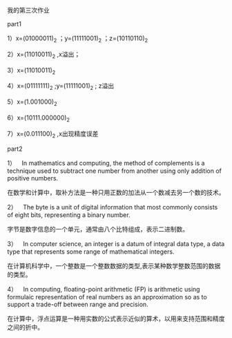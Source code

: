 我的第三次作业

part1

1）x=(01000011)<sub>2</sub> ；y=(11111001)<sub>2</sub> ；z=(10110110)<sub>2

2）x=(11010011)<sub>2</sub> ,x溢出；

3）x=(11010011)<sub>2

4）x=(01111111)<sub>2</sub> ;y=(11111001)<sub>2</sub> ;
z溢出

5）x=(1.001000)<sub>2

6）x=(10111.000000)<sub>2

7）x=(0.011100)<sub>2</sub> ,x出现精度误差

part2

1）&emsp;In mathematics and computing, the method of complements is a technique used to subtract one number from another using only addition of positive numbers. 

在数学和计算中，取补方法是一种只用正数的加法从一个数减去另一个数的技术。

2）&emsp;The byte is a unit of digital information that most commonly consists of eight bits, representing a binary number.

字节是数字信息的一个单元，通常由八个比特组成，表示二进制数。

3）&emsp;In computer science, an integer is a datum of integral data type, a data type that represents some range of mathematical integers.

在计算机科学中，一个整数是一个整数数据的类型,表示某种数学整数范围的数据的类型。

4）&emsp;In computing, floating-point arithmetic (FP) is arithmetic using formulaic representation of real numbers as an approximation so as to support a trade-off between range and precision. 

在计算中，浮点运算是一种用实数的公式表示近似的算术，以用来支持范围和精度之间的折中。